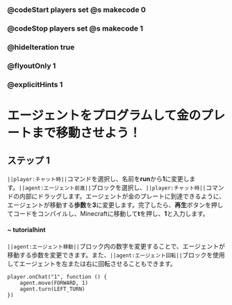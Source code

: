 ### @codeStart players set @s makecode 0
### @codeStop players set @s makecode 1

### @hideIteration true 
### @flyoutOnly 1
### @explicitHints 1


# エージェントをプログラムして金のプレートまで移動させよう！

## ステップ 1
``||player:チャット時||``コマンドを選択し、名前を**run**から**1**に変更します。``||agent:エージェント前進||``ブロックを選択し、``||player:チャット時||``コマンドの内部にドラッグします。エージェントが金のプレートに到達できるように、エージェントが移動する**歩数**を**3**に変更します。完了したら、**再生**ボタンを押してコードをコンパイルし、Minecraftに移動して**t**を押し、**1**と入力します。

#### ~ tutorialhint 
``||agent:エージェント移動||``ブロック内の数字を変更することで、エージェントが移動する歩数を変更できます。また、``||agent:エージェント回転||``ブロックを使用してエージェントを左または右に回転させることもできます。



```ghost
player.onChat("1", function () {
    agent.move(FORWARD, 1)
    agent.turn(LEFT_TURN)
})

``` 
